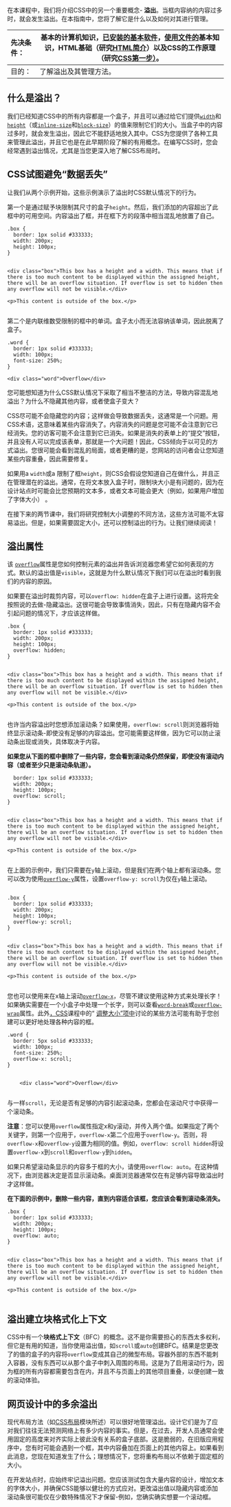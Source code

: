 在本课程中，我们将介绍CSS中的另一个重要概念- **溢出**。当框内容纳的内容过多时，就会发生溢出。在本指南中，您将了解它是什么以及如何对其进行管理。

| 先决条件： | 基本的计算机知识，[已安装的基本软件](https://developer.mozilla.org/en-US/Learn/Getting_started_with_the_web/Installing_basic_software)，[使用文件的](https://developer.mozilla.org/en-US/Learn/Getting_started_with_the_web/Dealing_with_files)基本知识，HTML基础（研究[HTML简介](https://developer.mozilla.org/en-US/docs/Learn/HTML/Introduction_to_HTML)）以及CSS的工作原理（研究[CSS第一步）](https://developer.mozilla.org/en-US/docs/Learn/CSS/First_steps)。 |
| :--------- | ------------------------------------------------------------ |
| 目的：     | 了解溢出及其管理方法。                                       |

## 什么是溢出？

我们已经知道CSS中的所有内容都是一个盒子，并且可以通过给它们提供[`width`](https://developer.mozilla.org/en-US/docs/Web/CSS/width)和[`height`](https://developer.mozilla.org/en-US/docs/Web/CSS/height)（或[`inline-size`](https://developer.mozilla.org/en-US/docs/Web/CSS/inline-size)和[`block-size`](https://developer.mozilla.org/en-US/docs/Web/CSS/block-size)）的值来限制它们的大小。当盒子中的内容过多时，就会发生溢出，因此它不能舒适地放入其中。CSS为您提供了各种工具来管理此溢出，并且它也是在此早期阶段了解的有用概念。在编写CSS时，您会经常遇到溢出情况，尤其是当您更深入地了解CSS布局时。

## CSS试图避免“数据丢失”

让我们从两个示例开始，这些示例演示了溢出时CSS默认情况下的行为。

第一个是通过赋予块限制其尺寸的盒子`height`。然后，我们添加的内容超出了此框中的可用空间。内容溢出了框，并在框下方的段落中相当混乱地放置了自己。

```
.box {
  border: 1px solid #333333;
  width: 200px;
  height: 100px;
}
   
```

```
<div class="box">This box has a height and a width. This means that if there is too much content to be displayed within the assigned height, there will be an overflow situation. If overflow is set to hidden then any overflow will not be visible.</div>

<p>This content is outside of the box.</p>
 
```



第二个是内联维数受限制的框中的单词。盒子太小而无法容纳该单词，因此脱离了盒子。

```
.word {
  border: 1px solid #333333;
  width: 100px;
  font-size: 250%;
}
```

```
<div class="word">Overflow</div>
```



您可能想知道为什么CSS默认情况下采取了相当不整洁的方法，导致内容混乱地溢出？为什么不隐藏其他内容，或者使盒子变大？

CSS尽可能不会隐藏您的内容；这样做会导致数据丢失，这通常是一个问题。用CSS术语，这意味着某些内容消失了。内容消失的问题是您可能不会注意到它已经消失。您的访客可能不会注意到它已消失。如果是消失的表单上的“提交”按钮，并且没有人可以完成该表单，那就是一个大问题！因此，CSS倾向于以可见的方式溢出。您很可能会看到混乱的局面，或者更糟的是，您网站的访问者会让您知道某些内容重叠，因此需要修复。

如果用a `width`或a 限制了框`height`，则CSS会假设您知道自己在做什么，并且正在管理潜在的溢出。通常，在将文本放入盒子时，限制块大小是有问题的，因为在设计站点时可能会比您预期的文本多，或者文本可能会更大（例如，如果用户增加了字体大小） 。

在接下来的两节课中，我们将研究控制大小调整的不同方法，这些方法可能不太容易溢出。但是，如果需要固定大小，还可以控制溢出的行为。让我们继续阅读！

## 溢出属性

该 [`overflow`](https://developer.mozilla.org/en-US/docs/Web/CSS/overflow)属性是您如何控制元素的溢出并告诉浏览器您希望它如何表现的方式。默认的溢出值是`visible`，这就是为什么默认情况下我们可以在溢出时看到我们的内容的原因。

如果要在溢出时裁剪内容，可以`overflow: hidden`在盒子上进行设置。这将完全按照说的去做-隐藏溢出。这很可能会导致事情消失，因此，只有在隐藏内容不会引起问题的情况下，才应该这样做。

```
.box {
  border: 1px solid #333333;
  width: 200px;
  height: 100px;
  overflow: hidden;
}
 
```

```
<div class="box">This box has a height and a width. This means that if there is too much content to be displayed within the assigned height, there will be an overflow situation. If overflow is set to hidden then any overflow will not be visible.</div>

<p>This content is outside of the box.</p>
    
```



也许当内容溢出时您想添加滚动条？如果使用，`overflow: scroll`则浏览器将始终显示滚动条-即使没有足够的内容溢出。您可能需要这样做，因为它可以防止滚动条出现或消失，具体取决于内容。

**如果您从下面的框中删除了一些内容，您会看到滚动条仍然保留，即使没有滚动内容（或者至少只是滚动条轨道）。**

```.box {
  border: 1px solid #333333;
  width: 200px;
  height: 100px;
  overflow: scroll;
}
    
```

```
<div class="box">This box has a height and a width. This means that if there is too much content to be displayed within the assigned height, there will be an overflow situation. If overflow is set to hidden then any overflow will not be visible.</div>

<p>This content is outside of the box.</p>
    
```



在上面的示例中，我们只需要在`y`轴上滚动，但是我们在两个轴上都有滚动条。您可以改为使用[`overflow-y`](https://developer.mozilla.org/en-US/docs/Web/CSS/overflow-y)属性，设置`overflow-y: scroll`为仅在`y`轴上滚动。

```

.box {
  border: 1px solid #333333;
  width: 200px;
  height: 100px;
  overflow-y: scroll;
}
 
```

```
<div class="box">This box has a height and a width. This means that if there is too much content to be displayed within the assigned height, there will be an overflow situation. If overflow is set to hidden then any overflow will not be visible.</div>

<p>This content is outside of the box.</p>
    
```



您也可以使用来在x轴上滚动[`overflow-x`](https://developer.mozilla.org/en-US/docs/Web/CSS/overflow-x)，尽管不建议使用这种方式来处理长字！如果确实需要在一个小盒子中处理一个长字，则可以查看[`word-break`](https://developer.mozilla.org/en-US/docs/Web/CSS/word-break)或[`overflow-wrap`](https://developer.mozilla.org/en-US/docs/Web/CSS/overflow-wrap)属性。此外[，CSS](https://developer.mozilla.org/en-US/docs/Learn/CSS/Building_blocks/Sizing_items_in_CSS)课程中的“ [调整大小”项中](https://developer.mozilla.org/en-US/docs/Learn/CSS/Building_blocks/Sizing_items_in_CSS)讨论的某些方法可能有助于您创建可以更好地处理各种内容的框。

```
.word {
  border: 5px solid #333333;
  width: 100px;
  font-size: 250%;
  overflow-x: scroll;
}
    
```

```<div class="word">Overflow</div>
    <div class="word">Overflow</div>
    
```

与一样`scroll`，无论是否有足够的内容引起滚动条，您都会在滚动尺寸中获得一个滚动条。

**注意**：您可以使用`overflow`属性指定x和y滚动，并传入两个值。如果指定了两个关键字，则第一个应用于，`overflow-x`第二个应用于`overflow-y`。否则，将`overflow-x`和`overflow-y`设置为相同的值。例如，`overflow: scroll hidden`将设置`overflow-x`到`scroll`和`overflow-y`到`hidden`。

如果只希望滚动条显示的内容多于框的大小，请使用`overflow: auto`。在这种情况下，由浏览器决定是否显示滚动条。桌面浏览器通常仅在有足够内容导致溢出时才这样做。

**在下面的示例中，删除一些内容，直到内容适合该框，您应该会看到滚动条消失。**

```
.box {
  border: 1px solid #333333;
  width: 200px;
  height: 100px;
  overflow: auto;
}
 
```

```
<div class="box">This box has a height and a width. This means that if there is too much content to be displayed within the assigned height, there will be an overflow situation. If overflow is set to hidden then any overflow will not be visible.</div>

<p>This content is outside of the box.</p>
 
```



## 溢出建立块格式化上下文

CSS中有一个**块格式上下文**（BFC）的概念。这不是你需要担心的东西太多权利，但它是有用的知道，当你使用溢出值，如`scroll`或`auto`创建BFC。结果是您更改了的值的盒子的内容将`overflow`变成其自己的微型布局。容器外部的东西不能刺入容器，没有东西可以从那个盒子中刺入周围的布局。这是为了启用滚动行为，因为框的所有内容都需要包含在内，并且不与页面上的其他项目重叠，以便创建一致的滚动体验。

## 网页设计中的多余溢出

现代布局方法（如[CSS布局](https://developer.mozilla.org/en-US/docs/Learn/CSS/CSS_layout)模块所述）可以很好地管理溢出。设计它们是为了应对我们往往无法预测网络上有多少内容的事实。但是，在过去，开发人员通常会使用固定的高度来对齐实际上彼此没有关系的盒子底部。这是脆弱的，在旧版应用程序中，您有时可能会遇到一个框，其中内容叠加在页面上的其他内容上。如果看到此消息，您现在知道发生了什么；理想情况下，您将重构布局以不依赖于固定框的大小。

在开发站点时，应始终牢记溢出问题。您应该测试包含大量内容的设计，增加文本的字体大小，并确保CSS能够以健壮的方式应对。更改溢出值以隐藏内容或添加滚动条很可能仅在少数特殊情况下才保留-例如，您确实确实想要一个滚动框。
